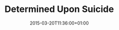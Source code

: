 ---
clipterms:
- Editing
- Parallel Editing
commentary: ''
date: '2015-03-20T11:36:00+01:00'
director_first: D.W.
director_last: Griffith
film: Death's Marathon
length: '3:00'
quicktime: determined_upon_suicide.mov
source: 2002 Kino Int. Corp.
title: Determined Upon Suicide
year: '1913'
---